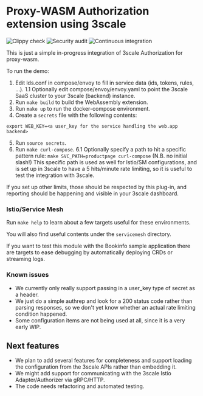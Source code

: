# Proxy-WASM Authorization extension using 3scale

![Clippy check](https://github.com/3scale-rs/threescale-wasm-auth/workflows/Clippy%20check/badge.svg)
![Security audit](https://github.com/3scale-rs/threescale-wasm-auth/workflows/Security%20audit/badge.svg)
![Continuous integration](https://github.com/3scale-rs/threescale-wasm-auth/workflows/Continuous%20integration/badge.svg)

This is just a simple in-progress integration of 3scale Authorization for proxy-wasm.

To run the demo:

1. Edit lds.conf in compose/envoy to fill in service data (ids, tokens, rules, ...).
1.1 Optionally edit compose/envoy/envoy.yaml to point the 3scale SaaS cluster to your 3scale (backend) instance.
2. Run `make build` to build the WebAssembly extension.
3. Run `make up` to run the docker-compose environment.
4. Create a `secrets` file with the following contents:
```shell
export WEB_KEY=<a user_key for the service handling the web.app backend>
```
5. Run `source secrets`.
6. Run `make curl-compose`.
6.1 Optionally specify a path to hit a specific pattern rule: `make SVC_PATH=productpage curl-compose` (N.B. no initial slash!)
    This specific path is used as well for Istio/SM configurations, and is set up in 3scale to have a 5 hits/minute rate limiting,
    so it is useful to test the integration with 3scale.

If you set up other limits, those should be respected by this plug-in, and reporting should be happening and visible in your 3scale dashboard.

### Istio/Service Mesh

Run `make help` to learn about a few targets useful for these environments.

You will also find useful contents under the `servicemesh` directory.

If you want to test this module with the Bookinfo sample application there are targets to ease debugging by automatically deploying CRDs or streaming logs.

### Known issues

- We currently only really support passing in a user_key type of secret as a header.
- We just do a simple authrep and look for a 200 status code rather than parsing responses, so we don't yet know whether an actual rate limiting condition happened.
- Some configuration items are not being used at all, since it is a very early WIP.

## Next features

- We plan to add several features for completeness and support loading the
configuration from the 3scale APIs rather than embedding it.
- We might add support for communicating with the 3scale Istio Adapter/Authorizer via gRPC/HTTP.
- The code needs refactoring and automated testing.
